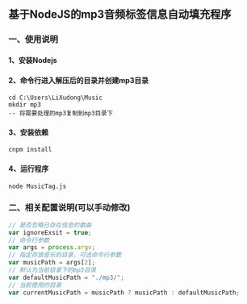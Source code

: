 ## 基于NodeJS的mp3音频标签信息自动填充程序

### 一、使用说明

#### 1、安装Nodejs

> [NodeJS官网]: https://nodejs.org/en/download/

#### 2、命令行进入解压后的目录并创建mp3目录

~~~shell
cd C:\Users\LiXudong\Music
mkdir mp3
-- 将需要处理的mp3复制到mp3目录下
~~~

#### 3、安装依赖

~~~shell
cnpm install
~~~

#### 4、运行程序

~~~shell
node MusicTag.js
~~~

### 二、相关配置说明(可以手动修改)

~~~javascript
// 是否忽略已存在信息的歌曲
var ignoreExsit = true;
// 命令行参数
var args = process.argv;
// 指定存放音乐的目录，可选命令行参数
var musicPath = args[2];
// 默认为当前目录下的mp3目录
var defaultMusicPath = "./mp3/";
// 当前使用的目录
var currentMusicPath = musicPath ? musicPath : defaultMusicPath;
~~~

